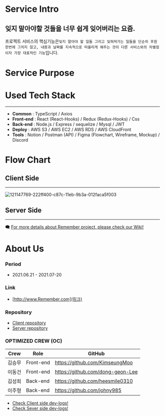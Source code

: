 # **Service Intro**

## 잊지 말아야할 것들을 너무 쉽게 잊어버리는 요즘. 

프로젝트 서비스의 핵심기능은`잊지 말아야 할 일들 그리고 잊혀져가는 일들을 단순히 후원 한번에 그치지 않고, 내용과 날짜를 지속적으로 떠올리게 해주는 것이 다른 서비스와의 차별점이자 가장 대표적인 기능`입니다.

# **Service Purpose**


# **Used Tech Stack**

---

- **Common** : TypeScript / Axios 
- **Front-end** : React (React-Hooks) / Redux (Redux-Hooks) / Css
- **Back-end** : Node.js / Express / sequelize / Mysql / JWT
- **Deploy** : AWS S3 / AWS EC2 / AWS RDS / AWS CloudFront
- **Tools** : Notion / Postman (API) / Figma (Flowchart, Wireframe, Mockup) / Discord

# **Flow Chart**

## **Client Side**

---
![121147769-222ff400-c87c-11eb-9b3a-012faca5f003](https://user-images.githubusercontent.com/76901060/122878803-1ca1d600-d373-11eb-955e-d7f2c6153035.png)

## **Server Side**

---


🗨️ [For more details about Remember project, please check our Wiki!](https://github.com/codestates/Remember-client/wiki)


# **About Us**


### **Period**

- 2021.06.21 - 2021.07-20


### **Link**

- [http://www.Remember.com](링크)


### **Repository**

- [Client repository](https://github.com/codestates/Remember-client/tree/dev)
- [Server repository](https://github.com/codestates/Remember-server/tree/dev)

### **OPTIMIZED CREW (OC)**

Crew | Role | GitHub
----- | ----- | -----
김승무	| Front-end	| https://github.com/KimseungMoo
이동건 | Front-end	| https://github.com/dong-geon-Lee
김성희	| Back-end |	https://github.com/heesmile0310
이주형	| Back-end | https://github.com/johny985


- [Check Client side dev-logs!](https://github.com/codestates/Remember-client/projects/1)
- [Check Sever side dev-logs!](https://github.com/codestates/Remember-server/projects/2)

